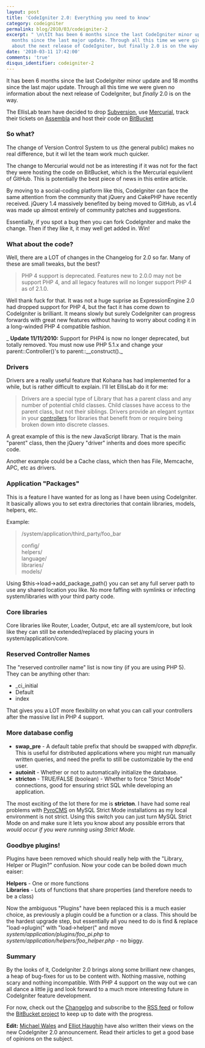 ```yaml
---
layout: post
title: 'CodeIgniter 2.0: Everything you need to know'
category: codeigniter
permalink: blog/2010/03/codeigniter-2
excerpt: " \n\tIt has been 6 months since the last CodeIgniter minor update and 18
  months since the last major update. Through all this time we were given no information
  about the next release of CodeIgniter, but finally 2.0 is on the way. "
date: '2010-03-11 17:42:00'
comments: 'true'
disqus_identifier: codeigniter-2
---
```


It has been 6 months since the last CodeIgniter minor update and 18 months since the last major update. Through all this time we were given no information about the next release of CodeIgniter, but _finally_ 2.0 is on the way.

The EllisLab team have decided to drop [Subversion](http://subversion.apache.org/), use [Mercurial](http://mercurial.selenic.com/), track their tickets on [Assembla](http://www.assembla.com/) and host their code on [BitBucket](http://bitbucket.org/ellislab/codeigniter/)

### So what?

The change of Version Control System to us (the general public) makes no real difference, but it wil let the team work much quicker.

The change to Mercurial would not be as interesting if it was not for the fact they were hosting the code on BitBucket, which is the Mercurial equivilent of GitHub. This is potentially the best piece of news in this entire article.

By moving to a social-coding platform like this, CodeIgniter can face the same attention from the community that jQuery and CakePHP have recently received. jQuery 1.4 massively benefited by being moved to GitHub, as v1.4 was made up almost entirely of community patches and suggestions.

Essentially, if you spot a bug then you can fork CodeIgniter and make the change. Then if they like it, it may well get added in. Win!

### What about the code?

Well, there are a LOT of changes in the Changelog for 2.0 so far. Many of these are small tweaks, but the best?

> PHP 4 support is deprecated. Features new to 2.0.0 may not be support PHP 4, and all legacy features will no longer support PHP 4 as of 2.1.0.

Well thank fuck for that. It was not a huge suprise as ExpressionEngine 2.0 had dropped support for PHP 4, but the fact it has come down to CodeIgniter is brilliant. It means slowly but surely CodeIgniter can progress forwards with great new features without having to worry about coding it in a long-winded PHP 4 compatible fashion.

_ **Update 11/11/2010:** Support for PHP4 is now no longer deprecated, but totally removed. You must now use PHP 5.1.x and change your parent::Controller()'s to parent::\_\_construct()._

### Drivers

Drivers are a really useful feature that Kohana has had implemented for a while, but is rather difficult to explain. I'll let EllisLab do it for me:

> Drivers are a special type of Library that has a parent class and any number of potential child classes. Child classes have access to the parent class, but not their siblings. Drivers provide an elegant syntax in your [controllers](file:///Users/phil/Sites/classes/codeigniter-pre2/user_guide/general/controllers.html) for libraries that benefit from or require being broken down into discrete classes.

A great example of this is the new JavaScript library. That is the main "parent" class, then the jQuery "driver" inherits and does more specific code.

Another example could be a Cache class, which then has File, Memcache, APC, etc as drivers.

### Application "Packages"

This is a feature I have wanted for as long as I have been using CodeIgniter. It basically allows you to set extra directories that contain libraries, models, helpers, etc.

Example:

> /system/application/third\_party/foo\_bar  
>   
> config/  
> helpers/  
> language/  
> libraries/  
> models/

Using $this->load->add\_package\_path() you can set any full server path to use any shared location you like. No more faffing with symlinks or infecting system/libraries with your third party code.

### Core libraries

Core libraries like Router, Loader, Output, etc are all system/core, but look like they can still be extended/replaced by placing yours in system/application/core.

### Reserved Controller Names

The "reserved controller name" list is now tiny (if you are using PHP 5). They can be anything other than:

- \_ci\_initial
- Default
- index

That gives you a LOT more flexibility on what you can call your controllers after the massive list in PHP 4 support.

### More database config

- **swap\_pre** - A default table prefix that should be swapped with <var>dbprefix</var>. This is useful for distributed applications where you might run manually written queries, and need the prefix to still be customizable by the end user.
- **autoinit** - Whether or not to automatically initialize the database.
- **stricton** - TRUE/FALSE (boolean) - Whether to force "Strict Mode" connections, good for ensuring strict SQL while developing an application.

The most exciting of the lot there for me is **stricton**. I have had some real problems with [PyroCMS](http://pyrocms.com/) on MySQL Strict Mode installations as my local environment is not strict. Using this switch you can just turn MySQL Strict Mode on and make sure it lets you know about any possible errors that _would occur if you were running using Strict Mode._

### Goodbye plugins!

Plugins have been removed which should really help with the "Library, Helper or Plugin?" confusion. Now your code can be boiled down much eaiser:

**Helpers** - One or more functions  
**Libraries** - Lots of functions that share properties (and therefore needs to be a class)

Now the ambiguous "Plugins" have been replaced this is a much easier choice, as previously a plugin could be a function or a class. This should be the hardest upgrade step, but essentially all you need to do is find & replace "load->plugin(" with "load->helper(" and move _system/application/plugins/foo\_pi.php_ to _system/application/helpers/foo\_helper.php_ - no biggy.

### Summary

By the looks of it, CodeIgniter 2.0 brings along some brilliant new changes, a heap of bug-fixes for us to be content with. Nothing massive, nothing scary and nothing incompatible. With PHP 4 support on the way out we can all dance a little jig and look forward to a much more interesting future in CodeIgniter feature development.

For now, check out the [Changelog](http://bitbucket.org/ellislab/codeigniter/src/tip/user_guide/changelog.html) and subscribe to the [RSS feed](http://bitbucket.org/ellislab/codeigniter/rss/?token=b1ff7f584323d32165103f65e1bc60d6) or follow the [BitBucket project](http://bitbucket.org/ellislab/codeigniter/) to keep up to date with the progress.

**Edit:** [Michael Wales](http://www.michaelwales.com/2010/03/codeigniter-2-0-and-mercurial-transition/) and [Elliot Haughin](http://www.haughin.com/2010/03/11/codeigniter-2-critical-changes-implications/) have also written their views on the new CodeIgniter 2.0 announcement. Read their articles to get a good base of opinions on the subject.

